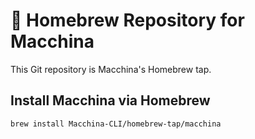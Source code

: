# 🍻 Homebrew Repository for Macchina

This Git repository is Macchina's Homebrew tap.

## Install Macchina via Homebrew

```bash
brew install Macchina-CLI/homebrew-tap/macchina
```
